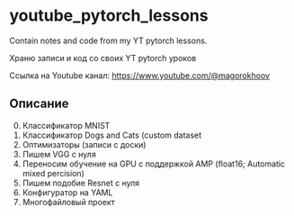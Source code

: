 # youtube_pytorch_lessons
Contain notes and code from my YT pytorch lessons.

Храню записи и код со своих YT pytorch уроков 

Ссылка на Youtube канал: https://www.youtube.com/@magorokhoov

## Описание
0. Классификатор MNIST
1. Классификатор Dogs and Cats (custom dataset
2. Оптимизаторы (записи с доски)
3. Пишем VGG с нуля
4. Переносим обучение на GPU с поддержкой AMP (float16; Automatic mixed percision)
5. Пишем подобие Resnet с нуля
6. Конфигуратор на YAML
7. Многофайловый проект
